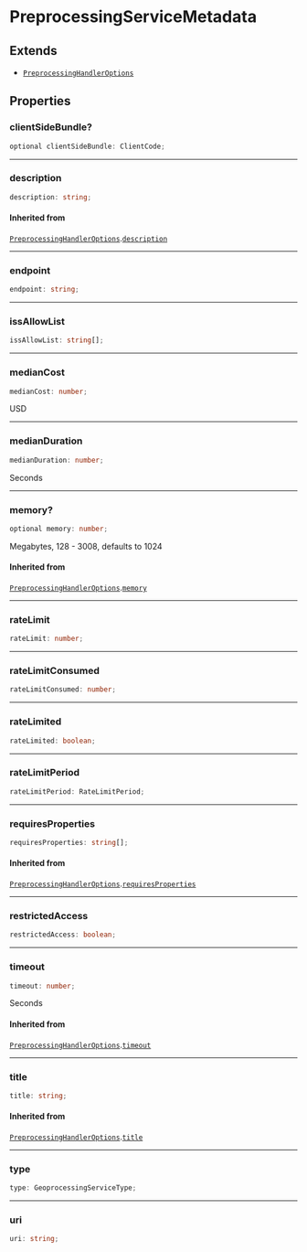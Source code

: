 # PreprocessingServiceMetadata

## Extends

- [`PreprocessingHandlerOptions`](PreprocessingHandlerOptions.md)

## Properties

### clientSideBundle?

```ts
optional clientSideBundle: ClientCode;
```

---

### description

```ts
description: string;
```

#### Inherited from

[`PreprocessingHandlerOptions`](PreprocessingHandlerOptions.md).[`description`](PreprocessingHandlerOptions.md#description)

---

### endpoint

```ts
endpoint: string;
```

---

### issAllowList

```ts
issAllowList: string[];
```

---

### medianCost

```ts
medianCost: number;
```

USD

---

### medianDuration

```ts
medianDuration: number;
```

Seconds

---

### memory?

```ts
optional memory: number;
```

Megabytes, 128 - 3008, defaults to 1024

#### Inherited from

[`PreprocessingHandlerOptions`](PreprocessingHandlerOptions.md).[`memory`](PreprocessingHandlerOptions.md#memory)

---

### rateLimit

```ts
rateLimit: number;
```

---

### rateLimitConsumed

```ts
rateLimitConsumed: number;
```

---

### rateLimited

```ts
rateLimited: boolean;
```

---

### rateLimitPeriod

```ts
rateLimitPeriod: RateLimitPeriod;
```

---

### requiresProperties

```ts
requiresProperties: string[];
```

#### Inherited from

[`PreprocessingHandlerOptions`](PreprocessingHandlerOptions.md).[`requiresProperties`](PreprocessingHandlerOptions.md#requiresproperties)

---

### restrictedAccess

```ts
restrictedAccess: boolean;
```

---

### timeout

```ts
timeout: number;
```

Seconds

#### Inherited from

[`PreprocessingHandlerOptions`](PreprocessingHandlerOptions.md).[`timeout`](PreprocessingHandlerOptions.md#timeout)

---

### title

```ts
title: string;
```

#### Inherited from

[`PreprocessingHandlerOptions`](PreprocessingHandlerOptions.md).[`title`](PreprocessingHandlerOptions.md#title)

---

### type

```ts
type: GeoprocessingServiceType;
```

---

### uri

```ts
uri: string;
```
